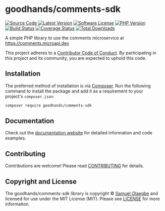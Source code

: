 # goodhands/comments-sdk

[![Source Code][badge-source]][source]
[![Latest Version][badge-release]][packagist]
[![Software License][badge-license]][license]
[![PHP Version][badge-php]][php]
[![Build Status][badge-build]][build]
[![Coverage Status][badge-coverage]][coverage]
[![Total Downloads][badge-downloads]][downloads]

A simple PHP library to use the comments microservice at https://comments.microapi.dev

This project adheres to a [Contributor Code of Conduct][conduct]. By
participating in this project and its community, you are expected to uphold this
code.


## Installation

The preferred method of installation is via [Composer][]. Run the following
command to install the package and add it as a requirement to your project's
`composer.json`:

```bash
composer require goodhands/comments-sdk
```


## Documentation

Check out the [documentation website][documentation] for detailed information
and code examples.


## Contributing

Contributions are welcome! Please read [CONTRIBUTING][] for details.


## Copyright and License

The goodhands/comments-sdk library is copyright © [Samuel Olaegbe](https://goodhands.github.io)
and licensed for use under the MIT License (MIT). Please see [LICENSE][] for
more information.


[conduct]: https://github.com/goodhands/comments-sdk/blob/master/.github/CODE_OF_CONDUCT.md
[composer]: http://getcomposer.org/
[documentation]: https://goodhands.github.io/comments-sdk/
[contributing]: https://github.com/goodhands/comments-sdk/blob/master/.github/CONTRIBUTING.md

[badge-source]: http://img.shields.io/badge/source-goodhands/microapi--comments--sdk-blue.svg?style=flat-square
[badge-release]: https://img.shields.io/packagist/v/goodhands/comments-sdk.svg?style=flat-square&label=release
[badge-license]: https://img.shields.io/packagist/l/goodhands/comments-sdk.svg?style=flat-square
[badge-php]: https://img.shields.io/packagist/php-v/goodhands/comments-sdk.svg?style=flat-square
[badge-build]: https://img.shields.io/travis/goodhands/comments-sdk/master.svg?style=flat-square
[badge-coverage]: https://img.shields.io/coveralls/github/goodhands/comments-sdk/master.svg?style=flat-square
[badge-downloads]: https://img.shields.io/packagist/dt/goodhands/comments-sdk.svg?style=flat-square&colorB=mediumvioletred

[source]: https://github.com/goodhands/comments-sdk
[packagist]: https://packagist.org/packages/goodhands/comments-sdk
[license]: https://github.com/goodhands/comments-sdk/blob/master/LICENSE
[php]: https://php.net
[build]: https://travis-ci.org/goodhands/comments-sdk
[coverage]: https://coveralls.io/r/goodhands/comments-sdk?branch=master
[downloads]: https://packagist.org/packages/goodhands/comments-sdk
